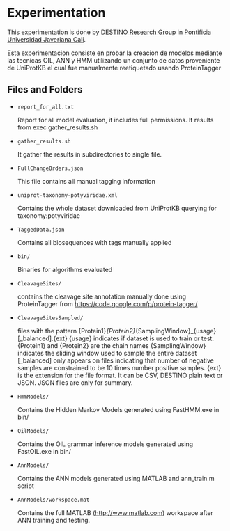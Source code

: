 Experimentation
===============

This experimentation is done by [DESTINO Research Group](http://destino.javerianacali.edu.co) in [Pontificia Universidad Javeriana Cali](http://www.javerianacali.edu.co).

Esta experimentacion consiste en probar la creacion de modelos mediante las tecnicas OIL, ANN y HMM utilizando 
un conjunto de datos proveniente de UniProtKB el cual fue manualmente reetiquetado usando ProteinTagger

Files and Folders
-----------------

* `report_for_all.txt`

	Report for all model evaluation, it includes full permissions. It results from exec gather_results.sh

* `gather_results.sh`

	It gather the results in subdirectories to single file.

* `FullChangeOrders.json`

	This file contains all manual tagging information

* `uniprot-taxonomy-potyviridae.xml`

	Contains the whole dataset downloaded from UniProtKB querying for taxonomy:potyviridae

* `TaggedData.json`

	Contains all biosequences with tags manually applied

* `bin/`

	Binaries for algorithms evaluated

* `CleavageSites/`

	contains the cleavage site annotation manually done using ProteinTagger from https://code.google.com/p/protein-tagger/

* `CleavageSitesSampled/`

	files with the pattern {Protein1}_{Protein2}_{SamplingWindow}_{usage}[_balanced].{ext}
	{usage} indicates if dataset is used to train or test.
	{Protein1} and {Protein2} are the chain names
	{SamplingWindow} indicates the sliding window used to sample the entire dataset
	[_balanced] only appears on files indicating that number of negative samples are constrained to be 10 times number positive samples.
	{ext} is the extension for the file format. It can be CSV, DESTINO plain text or JSON. JSON files are only for summary.

* `HmmModels/`

	Contains the Hidden Markov Models generated using FastHMM.exe in bin/

* `OilModels/`

	Contains the OIL grammar inference models generated using FastOIL.exe in bin/

* `AnnModels/`

	Contains the ANN models generated using MATLAB and ann_train.m script

* `AnnModels/workspace.mat`

	Contains the full MATLAB (http://www.matlab.com) workspace after ANN training and testing.